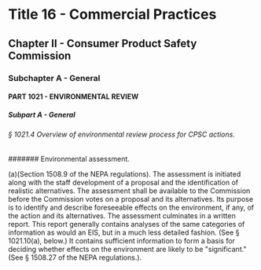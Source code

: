 
# Title 16 - Commercial Practices
## Chapter II - Consumer Product Safety Commission
### Subchapter A - General
#### PART 1021 - ENVIRONMENTAL REVIEW
##### Subpart A - General
###### § 1021.4 Overview of environmental review process for CPSC actions.
####### Environmental assessment.

(a)(Section 1508.9 of the NEPA regulations). The assessment is initiated along with the staff development of a proposal and the identification of realistic alternatives. The assessment shall be available to the Commission before the Commission votes on a proposal and its alternatives. Its purpose is to identify and describe foreseeable effects on the environment, if any, of the action and its alternatives. The assessment culminates in a written report. This report generally contains analyses of the same categories of information as would an EIS, but in a much less detailed fashion. (See § 1021.10(a), below.) It contains sufficient information to form a basis for deciding whether effects on the environment are likely to be "significant." (See § 1508.27 of the NEPA regulations.).
